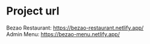 # Project url

Bezao Restaurant: https://bezao-restaurant.netlify.app/  
Admin Menu: https://bezao-menu.netlify.app/
